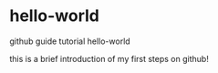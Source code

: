 # hello-world
github guide tutorial hello-world

this is a brief introduction of my first steps on github!
